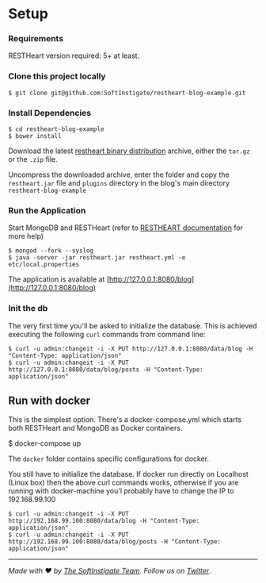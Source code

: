 # Setup

### Requirements

RESTHeart version required: 5+ at least.

### Clone this project locally

    $ git clone git@github.com:SoftInstigate/restheart-blog-example.git

### Install Dependencies

    $ cd restheart-blog-example
    $ bower install

Download the latest [restheart binary distribution](https://github.com/SoftInstigate/restheart/releases/latest) archive, either the `tar.gz` or the `.zip` file.

Uncompress the downloaded archive, enter the folder and copy the `restheart.jar` file and `plugins` directory in the blog's main directory `restheart-blog-example`

### Run the Application

Start MongoDB and RESTHeart (refer to [RESTHEART documentation](http://restheart.org/docs/get-up-and-running.html) for more help)

    $ mongod --fork --syslog
    $ java -server -jar restheart.jar restheart.yml -e etc/local.properties

The application is available at [http://127.0.0.1:8080/blog](http://127.0.0.1:8080/blog)

### Init the db

The very first time you'll be asked to initialize the database.
This is achieved executing the following `curl` commands from command line:

    $ curl -u admin:changeit -i -X PUT http://127.0.0.1:8080/data/blog -H "Content-Type: application/json"
    $ curl -u admin:changeit -i -X PUT http://127.0.0.1:8080/data/blog/posts -H "Content-Type: application/json"

## Run with docker

This is the simplest option. There's a docker-compose.yml which starts both RESTHeart and MongoDB as Docker containers.

   $ docker-compose up

The `docker` folder contains specific configurations for docker.

You still have to initialize the database. If docker run directly on Localhost (Linux box) then the above curl commands works, otherwise if you are running with docker-machine you'l probably have to change the IP to 192.168.99.100

    $ curl -u admin:changeit -i -X PUT http://192.168.99.100:8080/data/blog -H "Content-Type: application/json"
    $ curl -u admin:changeit -i -X PUT http://192.168.99.100:8080/data/blog/posts -H "Content-Type: application/json"

<hr></hr>

_Made with :heart: by [The SoftInstigate Team](http://www.softinstigate.com/). Follow us on [Twitter](https://twitter.com/softinstigate)_.
